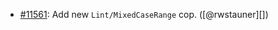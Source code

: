 * [#11561](https://github.com/rubocop/rubocop/pull/11561): Add new `Lint/MixedCaseRange` cop. ([@rwstauner][])
